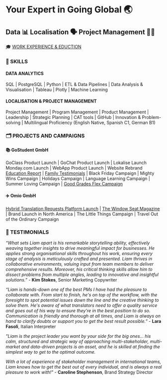 # Your Expert in Going Global 🌏
## Data 📊 Localisation 🗣️ Project Management 🧑‍💻

🎓 [WORK EXPERIENCE & EDUCTION](https://liam-clowes.github.io/work_edu)

### 🤹 SKILLS

#### DATA ANALYTICS
SQL | PostgreSQL | Python | ETL & Data Pipelines | Data Analysis & Visualisation | Tableau | Plotly | Machine Learning

#### LOCALISATION & PROJECT MANAGEMENT
Project Management | Program Management | Product Management | Leadership | Strategic Planning | CAT tools | GitHub | Innovation & Problem-solving | Multilingual Proficiency (English Native, Spanish C1, German B1)


### 🗂️ PROJECTS AND CAMPAIGNS
#### 📚 GoStudent GmbH
GoClass Product Launch | GoChat Product Launch | Lokalise Launch
Monday.com Launch | WebApp Product Launch | Website Rebrand
[Education Report](https://github.com/liam-clowes/portfolio/blob/main/assets/GoStudent%20Educational%20Report%202021.pdf) | [Family Testimonials](https://liam-clowes.github.io/gs_ft/) | Black Friday Campaign 
| Mighty Wins Campaign | Holidays Campaign | Language Learning Campaign 
| Summer Loving Campaign | [Good Grades Flex Campaign](https://liam-clowes.github.io/ggf/)

#### ✈️ Omio GmbH
[Hybrid Translation Requests Platform Launch](https://liam-clowes.github.io/wc/) 
| [The Window Seat Magazine](https://www.omio.com/window-seat/) 
| Brand Launch in North America | The Little Things Campaign | 
Travel Out of the Ordinary Campaign

### 📝 TESTIMONIALS

_“What sets Liam apart is his remarkable storytelling ability, effectively weaving together insights to drive meaningful impact for businesses. He applies strong organisational skills throughout his work, ensuring every stage of analysis is meticulously crafted and presented. Liam thrives in collaborative environments, valuing input from team members to deliver comprehensive results. Moreover, his critical thinking skills allow him to dissect problems from multiple angles, leading to innovative and insightful solutions.”_ - **Kim Stokes**, Senior Marketing Copywriter

_“Liam is hands-down one of the best PMs I have had the pleasure to collaborate with. From start to finish, he's on top of the workflow, with the foresight to spot potential issues down the line and the creative thinking to solve them. He's aware of what translators need to offer a quality service and goes out of his way to ensure they're in the best position to do so. Communication is friendly and thorough at all times, and Liam is always on hand to clarify doubts or support you to get the best result possible.”_ - **Lara Fasoli**, Italian Interpreter

_"Liam is the project leader you want by your side for the big ones... his calm, structured and strategic way of approaching multi-stakeholder, multi-market and data-driven projects is an asset, and he is skilled at finding the simplest way to get to the optimal outcome._

_With a lot of experience of stakeholder management in international teams, Liam knows how to get the best out of every individual, and is always a real pleasure to work with!"_ - **Caroline Stephenson**, Brand Strategy Director








